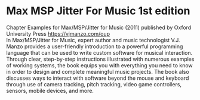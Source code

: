 # Max MSP Jitter For Music 1st edition
Chapter Examples for Max/MSP/Jitter for Music (2011) published by Oxford University Press
https://vjmanzo.com/oup <br>
In Max/MSP/Jitter for Music, expert author and music technologist V.J. Manzo provides a user-friendly introduction to a powerful programming language that can be used to write custom software for musical interaction. Through clear, step-by-step instructions illustrated with numerous examples of working systems, the book equips you with everything you need to know in order to design and complete meaningful music projects. The book also discusses ways to interact with software beyond the mouse and keyboard through use of camera tracking, pitch tracking, video game controllers, sensors, mobile devices, and more. 
